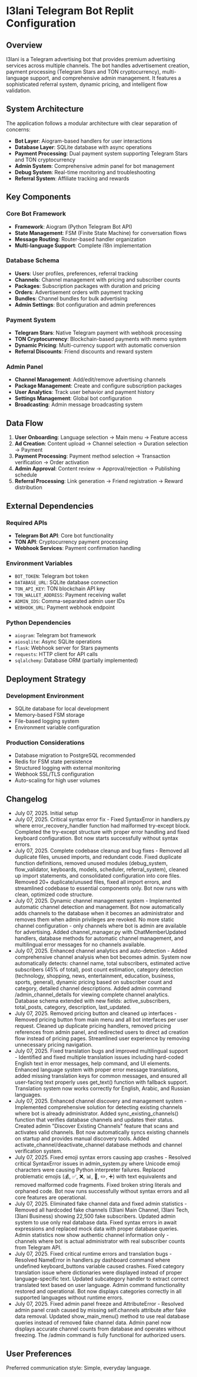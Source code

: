 # I3lani Telegram Bot Replit Configuration

## Overview

I3lani is a Telegram advertising bot that provides premium advertising services across multiple channels. The bot handles advertisement creation, payment processing (Telegram Stars and TON cryptocurrency), multi-language support, and comprehensive admin management. It features a sophisticated referral system, dynamic pricing, and intelligent flow validation.

## System Architecture

The application follows a modular architecture with clear separation of concerns:

- **Bot Layer**: Aiogram-based handlers for user interactions
- **Database Layer**: SQLite database with async operations
- **Payment Processing**: Dual payment system supporting Telegram Stars and TON cryptocurrency
- **Admin System**: Comprehensive admin panel for bot management
- **Debug System**: Real-time monitoring and troubleshooting
- **Referral System**: Affiliate tracking and rewards

## Key Components

### Core Bot Framework
- **Framework**: Aiogram (Python Telegram Bot API)
- **State Management**: FSM (Finite State Machine) for conversation flows
- **Message Routing**: Router-based handler organization
- **Multi-language Support**: Complete i18n implementation

### Database Schema
- **Users**: User profiles, preferences, referral tracking
- **Channels**: Channel management with pricing and subscriber counts
- **Packages**: Subscription packages with duration and pricing
- **Orders**: Advertisement orders with payment tracking
- **Bundles**: Channel bundles for bulk advertising
- **Admin Settings**: Bot configuration and admin preferences

### Payment System
- **Telegram Stars**: Native Telegram payment with webhook processing
- **TON Cryptocurrency**: Blockchain-based payments with memo system
- **Dynamic Pricing**: Multi-currency support with automatic conversion
- **Referral Discounts**: Friend discounts and reward system

### Admin Panel
- **Channel Management**: Add/edit/remove advertising channels
- **Package Management**: Create and configure subscription packages
- **User Analytics**: Track user behavior and payment history
- **Settings Management**: Global bot configuration
- **Broadcasting**: Admin message broadcasting system

## Data Flow

1. **User Onboarding**: Language selection → Main menu → Feature access
2. **Ad Creation**: Content upload → Channel selection → Duration selection → Payment
3. **Payment Processing**: Payment method selection → Transaction verification → Order activation
4. **Admin Approval**: Content review → Approval/rejection → Publishing schedule
5. **Referral Processing**: Link generation → Friend registration → Reward distribution

## External Dependencies

### Required APIs
- **Telegram Bot API**: Core bot functionality
- **TON API**: Cryptocurrency payment processing
- **Webhook Services**: Payment confirmation handling

### Environment Variables
- `BOT_TOKEN`: Telegram bot token
- `DATABASE_URL`: SQLite database connection
- `TON_API_KEY`: TON blockchain API key
- `TON_WALLET_ADDRESS`: Payment receiving wallet
- `ADMIN_IDS`: Comma-separated admin user IDs
- `WEBHOOK_URL`: Payment webhook endpoint

### Python Dependencies
- `aiogram`: Telegram bot framework
- `aiosqlite`: Async SQLite operations
- `flask`: Webhook server for Stars payments
- `requests`: HTTP client for API calls
- `sqlalchemy`: Database ORM (partially implemented)

## Deployment Strategy

### Development Environment
- SQLite database for local development
- Memory-based FSM storage
- File-based logging system
- Environment variable configuration

### Production Considerations
- Database migration to PostgreSQL recommended
- Redis for FSM state persistence
- Structured logging with external monitoring
- Webhook SSL/TLS configuration
- Auto-scaling for high user volumes

## Changelog

- July 07, 2025. Initial setup
- July 07, 2025. Critical syntax error fix - Fixed SyntaxError in handlers.py where error_recovery_handler function had malformed try-except block. Completed the try-except structure with proper error handling and fixed keyboard configuration. Bot now starts successfully without syntax errors.
- July 07, 2025. Complete codebase cleanup and bug fixes - Removed all duplicate files, unused imports, and redundant code. Fixed duplicate function definitions, removed unused modules (debug_system, flow_validator, keyboards, models, scheduler, referral_system), cleaned up import statements, and consolidated configuration into core files. Removed 20+ duplicate/unused files, fixed all import errors, and streamlined codebase to essential components only. Bot now runs with clean, optimized code structure.
- July 07, 2025. Dynamic channel management system - Implemented automatic channel detection and management. Bot now automatically adds channels to the database when it becomes an administrator and removes them when admin privileges are revoked. No more static channel configuration - only channels where bot is admin are available for advertising. Added channel_manager.py with ChatMemberUpdated handlers, database methods for automatic channel management, and multilingual error messages for no channels available.
- July 07, 2025. Enhanced channel analytics and auto-detection - Added comprehensive channel analysis when bot becomes admin. System now automatically detects: channel name, total subscribers, estimated active subscribers (45% of total), post count estimation, category detection (technology, shopping, news, entertainment, education, business, sports, general), dynamic pricing based on subscriber count and category, detailed channel descriptions. Added admin command /admin_channel_details for viewing complete channel analytics. Database schema extended with new fields: active_subscribers, total_posts, category, description, last_updated.
- July 07, 2025. Removed pricing button and cleaned up interfaces - Removed pricing button from main menu and all bot interfaces per user request. Cleaned up duplicate pricing handlers, removed pricing references from admin panel, and redirected users to direct ad creation flow instead of pricing pages. Streamlined user experience by removing unnecessary pricing navigation.
- July 07, 2025. Fixed translation bugs and improved multilingual support - Identified and fixed multiple translation issues including hard-coded English text in error messages, help command, and UI elements. Enhanced language system with proper error message translations, added missing translation keys for common messages, and ensured all user-facing text properly uses get_text() function with fallback support. Translation system now works correctly for English, Arabic, and Russian languages.
- July 07, 2025. Enhanced channel discovery and management system - Implemented comprehensive solution for detecting existing channels where bot is already administrator. Added sync_existing_channels() function that verifies database channels and updates their status. Created admin "Discover Existing Channels" feature that scans and activates valid channels. Bot now automatically syncs existing channels on startup and provides manual discovery tools. Added activate_channel/deactivate_channel database methods and channel verification system.
- July 07, 2025. Fixed emoji syntax errors causing app crashes - Resolved critical SyntaxError issues in admin_system.py where Unicode emoji characters were causing Python interpreter failures. Replaced problematic emojis (💰, ✅, ❌, 📊, 📝, ✏️, ➕) with text equivalents and removed malformed code fragments. Fixed broken string literals and orphaned code. Bot now runs successfully without syntax errors and all core features are operational.
- July 07, 2025. Eliminated fake channel data and fixed admin statistics - Removed all hardcoded fake channels (I3lani Main Channel, I3lani Tech, I3lani Business) showing 22,500 fake subscribers. Updated admin system to use only real database data. Fixed syntax errors in await expressions and replaced mock data with proper database queries. Admin statistics now show authentic channel information only - channels where bot is actual administrator with real subscriber counts from Telegram API.
- July 07, 2025. Fixed critical runtime errors and translation bugs - Resolved NameError in handlers.py dashboard command where undefined keyboard_buttons variable caused crashes. Fixed category translation issue where dictionaries were displayed instead of proper language-specific text. Updated subcategory handler to extract correct translated text based on user language. Admin command functionality restored and operational. Bot now displays categories correctly in all supported languages without runtime errors.
- July 07, 2025. Fixed admin panel freeze and AttributeError - Resolved admin panel crash caused by missing self.channels attribute after fake data removal. Updated show_main_menu() method to use real database queries instead of removed fake channel data. Admin panel now displays accurate channel counts from database and operates without freezing. The /admin command is fully functional for authorized users.

## User Preferences

Preferred communication style: Simple, everyday language.